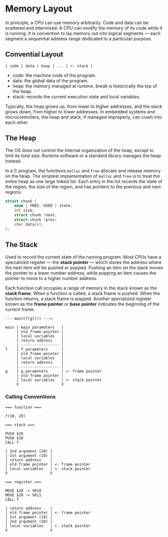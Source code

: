 # Memory Layout

In principle, a CPU can use memory arbitrarily. Code and data can be scattered and
intermixed. A CPU can modify the memory of its code while it is running. It is
convention to lay memory out into logical segments — each segment a sequential address
range dedicated to a particular purpose.

## Convential Layout

```
| code | data | heap | ... | <- stack |
```

- code: the machine code of the program.
- data: the global data of the program.
- heap: the memory managed at runtime. *break* is historically the top of the heap.
- stack: records the current execution state and local variables.

Typically, the heap grows up, from lower to higher addresses, and the stack grows down,
from higher to lower addresses. In embedded systems and microcontrollers, the heap and
stack, if managed improperly, can crash into each other.

## The Heap

The OS does not control the internal organization of the heap, except to limit its
total size. Runtime software or a standard library manages the heap instead.

In a C program, the functions `malloc` and `free` allocate and release memory on the heap.
The simplest implementation of `malloc` and `free` is to treat the entire heap as one large
linked list. Each entry in the list records the state of the region, the size of the region,
and has pointers to the previous and next regions.

```c
struct chunk {
    enum { FREE, USED } state;
    int size;
    struct chunk *next;
    struct chunk *prev;
    char data[0];
};
```

## The Stack

Used to record the current state of the running program. Most CPUs have a specialized register
— the **stack pointer** — which stores the address where the next item will be pushed or popped.
Pushing an item on the stack moves the pointer to a lower number address, while popping an item
causes the pointer to move to a higher number address.

Each function call occupies a range of memory in the stack known as the **stack frame**.
When a function is called, a stack frame is pushed. When the function returns, a stack frame
is popped. Another specialized register known as the **frame pointer** or **base pointer**
indicates the beginning of the current frame.

```
--- main(f(g())) --->

main | main parameters   |
     | old frame pointer |
     | local variables   |
     | return address    |
     | ----------------- |
f    | f parameters      |
     | old frame pointer |
     | local variables   |
     | return address    |
     | ----------------- |
g    | g parameters      | <- frame pointer
     | old frame pointer |
     | local variables   | <- stack pointer
     V                   V

```

### Calling Conventions

```
=== function ===

f(10, 20)

=== stack ===

PUSH $20
PUSH $10
CALL f

| 2nd argument (20) |
| 1st argument (10) |
| return address    |
| old frame pointer | <- frame pointer
| local variables   | <- stack pointer
V                   V

=== register ===

MOVE $10 -> %R10
MOVE $20 -> %R11
CALL f

| return address    |
| old frame pointer | <- frame pointer
| 1st argument (10) |
| 2nd argument (20) |
| local variables   | <- stack pointer
V                   V
```
